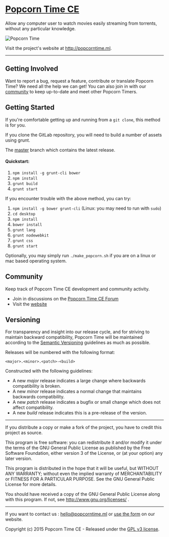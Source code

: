 # [Popcorn Time CE](https://github.com/PopcornTimeCE/popcorntimece)

Allow any computer user to watch movies easily streaming from torrents, without any particular knowledge.

![Popcorn Time](http://popcorntime.ml/wp-content/uploads/2015/11/poppy-ce-256.png)

Visit the project's website at <http://popcorntime.ml>.

***

## Getting Involved

Want to report a bug, request a feature, contribute or translate Popcorn Time? We need all the help we can get! You can also join in with our [community](README.md#community) to keep up-to-date and meet other Popcorn Timers.

## Getting Started

If you're comfortable getting up and running from a `git clone`, this method is for you.

If you clone the GitLab repository, you will need to build a number of assets using grunt.

The [master](https://github.com/PopcornTimeCE/popcorntimece) branch which contains the latest release.

#### Quickstart:

1. `npm install -g grunt-cli bower`
1. `npm install`
1. `grunt build`
1. `grunt start`

If you encounter trouble with the above method, you can try:

1. `npm install -g bower grunt-cli` (Linux: you may need to run with `sudo`)
1. `cd desktop`
1. `npm install`
1. `bower install`
1. `grunt lang`
1. `grunt nodewebkit`
1. `grunt css`
1. `grunt start`

Optionally, you may simply run `./make_popcorn.sh` if you are on a linux or mac based operating system.


<a name="community"></a>
## Community

Keep track of Popcorn Time CE development and community activity.

* Join in discussions on the [Popcorn Time CE Forum](http://discuss.popcorntime.ml)
* Visit the [website](http://popcorntime.ml)


## Versioning

For transparency and insight into our release cycle, and for striving to maintain backward compatibility, Popcorn Time will be maintained according to the [Semantic Versioning](http://semver.org/) guidelines as much as possible.

Releases will be numbered with the following format:

`<major>.<minor>.<patch>-<build>`

Constructed with the following guidelines:

* A new *major* release indicates a large change where backwards compatibility is broken.
* A new *minor* release indicates a normal change that maintains backwards compatibility.
* A new *patch* release indicates a bugfix or small change which does not affect compatibility.
* A new *build* release indicates this is a pre-release of the version.


***

If you distribute a copy or make a fork of the project, you have to credit this project as source.
	
This program is free software: you can redistribute it and/or modify it under the terms of the GNU General Public License as published by the Free Software Foundation, either version 3 of the License, or (at your option) any later version.
 
This program is distributed in the hope that it will be useful, but WITHOUT ANY WARRANTY; without even the implied warranty of MERCHANTABILITY or FITNESS FOR A PARTICULAR PURPOSE.  See the GNU General Public License for more details.
 
You should have received a copy of the GNU General Public License along with this program.  If not, see http://www.gnu.org/licenses/ .

***

If you want to contact us : [hello@popcorntime.ml](mailto:hello@popcorntime.ml) or [use the form](http://popcorntime.ml/contact/) on our website.
 
Copyright (c) 2015 Popcorn Time CE - Released under the [GPL v3 license](LICENSE.txt).